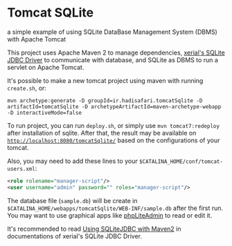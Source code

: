 Tomcat SQLite
===
a simple example of using SQLite DataBase Management System (DBMS) with Apache Tomcat

This project uses Apache Maven 2 to manage dependencies, [xerial's SQLite JDBC Driver](https://github.com/xerial/sqlite-jdbc) to communicate with database, and SQLite as DBMS to run a servlet on Apache Tomcat.

It's possible to make a new tomcat project using maven with running `create.sh`, or:

```
mvn archetype:generate -D groupId=ir.hadisafari.tomcatSqlite -D artifactId=tomcatSqlite -D archetypeArtifactId=maven-archetype-webapp -D interactiveMode=false
```

To run project, you can run `deploy.sh`, or simply use `mvn tomcat7:redeploy` after installation of sqlite. After that, the result may be available on [`http://localhost:8080/tomcatSqlite/`](http://localhost:8080/tomcatSqlite/) based on the configurations of your tomcat.

Also, you may need to add these lines to your `$CATALINA_HOME/conf/tomcat-users.xml`:
```xml
<role rolename="manager-script"/>
<user username="admin" password="" roles="manager-script"/>
```

The database file (`sample.db`) will be create in `$CATALINA_HOME/webapps/tomcatSqlite/WEB-INF/sample.db` after the first run. You may want to use graphical apps like [phpLiteAdmin](https://www.phpliteadmin.org/) to read or edit it.

It's recommended to read [Using SQLiteJDBC with Maven2](https://github.com/xerial/sqlite-jdbc#using-sqlitejdbc-with-maven2) in documentations of xerial's SQLite JDBC Driver.
